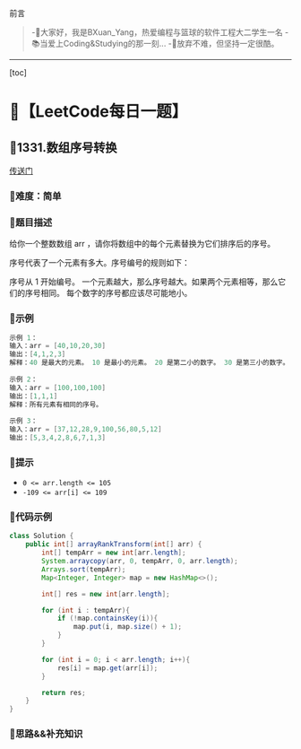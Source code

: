 前言
> -🏀大家好，我是BXuan_Yang，热爱编程与篮球的软件工程大二学生一名
> -📚当爱上Coding&Studying的那一刻...
> -🏃‍放弃不难，但坚持一定很酷。
---

[toc]

# 🍔【LeetCode每日一题】

##  🍟1331.数组序号转换

[传送门](https://leetcode.cn/problems/rank-transform-of-an-array/)

### 🍕难度：简单

### 🌭题目描述

给你一个整数数组 arr ，请你将数组中的每个元素替换为它们排序后的序号。

序号代表了一个元素有多大。序号编号的规则如下：

序号从 1 开始编号。
一个元素越大，那么序号越大。如果两个元素相等，那么它们的序号相同。
每个数字的序号都应该尽可能地小。


### 🍿示例 

```java
示例 1：
输入：arr = [40,10,20,30]
输出：[4,1,2,3]
解释：40 是最大的元素。 10 是最小的元素。 20 是第二小的数字。 30 是第三小的数字。
    
示例 2：
输入：arr = [100,100,100]
输出：[1,1,1]
解释：所有元素有相同的序号。
    
示例 3：
输入：arr = [37,12,28,9,100,56,80,5,12]
输出：[5,3,4,2,8,6,7,1,3]
```

### 🥓提示

- `0 <= arr.length <= 105`
- `-109 <= arr[i] <= 109`

### 🧇代码示例

```java
class Solution {
    public int[] arrayRankTransform(int[] arr) {
        int[] tempArr = new int[arr.length];
        System.arraycopy(arr, 0, tempArr, 0, arr.length);
        Arrays.sort(tempArr);
        Map<Integer, Integer> map = new HashMap<>();

        int[] res = new int[arr.length];

        for (int i : tempArr){
            if (!map.containsKey(i)){
                map.put(i, map.size() + 1);
            }
        }

        for (int i = 0; i < arr.length; i++){
            res[i] = map.get(arr[i]);
        }

        return res;
    }
}
```
### 🧀思路&&补充知识